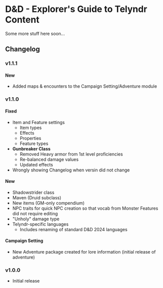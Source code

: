 # D&D - Explorer's Guide to Telyndr Content
Some more stuff here soon...

## Changelog

### v1.1.1
#### New
- Added maps & encounters to the Campaign Setting/Adventure module

### v1.1.0
#### Fixed
- Item and Feature settings
    - Item types
    - Effects
    - Properties
    - Feature types
- **Gunbreaker Class**
    - Removed Heavy armor from 1st level proficiencies
    - Re-balanced damage values
    - Updated effects
- Wrongly showing Changelog when versin did not change

#### New
- Shadowstrider class
- Maven (Druid subclass)
- New items (GM-only compendium)
- NPC traits for quick NPC creation so that vocab from Monster Features did not require editing
- "Unholy" damage type
- Telyndr-specific languages
    - Includes renaming of standard D&D 2024 languages

#### Campaign Setting
- New Adventure package created for lore information (initial release of adventure)

### v1.0.0
- Initial release
